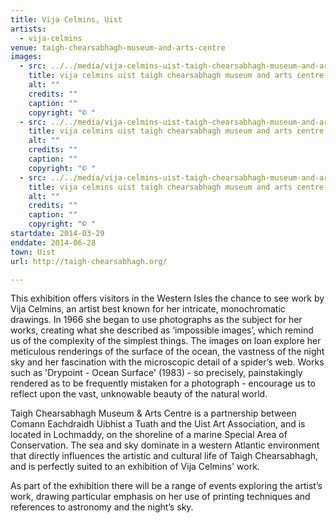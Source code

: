 ```yaml
---
title: Vija Celmins, Uist
artists:
  - vija-celmins
venue: taigh-chearsabhagh-museum-and-arts-centre
images:
  - src: ../../media/vija-celmins-uist-taigh-chearsabhagh-museum-and-arts-centre-2014-03-29-0.webp
    title: vija celmins uist taigh chearsabhagh museum and arts centre 2014 03 29 0
    alt: ""
    credits: ""
    caption: ""
    copyright: "© "
  - src: ../../media/vija-celmins-uist-taigh-chearsabhagh-museum-and-arts-centre-2014-03-29-1.webp
    title: vija celmins uist taigh chearsabhagh museum and arts centre 2014 03 29 1
    alt: ""
    credits: ""
    caption: ""
    copyright: "© "
  - src: ../../media/vija-celmins-uist-taigh-chearsabhagh-museum-and-arts-centre-2014-03-29-2.webp
    title: vija celmins uist taigh chearsabhagh museum and arts centre 2014 03 29 2
    alt: ""
    credits: ""
    caption: ""
    copyright: "© "
startdate: 2014-03-29
enddate: 2014-06-28
town: Uist
url: http://taigh-chearsabhagh.org/

---
```


This exhibition offers visitors in the Western Isles the chance to see work by Vija Celmins, an artist best known for her intricate, monochromatic drawings. In 1966 she began to use photographs as the subject for her works, creating what she described as ‘impossible images’, which remind us of the complexity of the simplest things. The images on loan explore her meticulous renderings of the surface of the ocean, the vastness of the night sky and her fascination with the microscopic detail of a spider’s web. Works such as 'Drypoint - Ocean Surface' (1983) - so precisely, painstakingly rendered as to be frequently mistaken for a photograph - encourage us to reflect upon the vast, unknowable beauty of the natural world.

Taigh Chearsabhagh Museum & Arts Centre is a partnership between Comann Eachdraidh Uibhist a Tuath and the Uist Art Association, and is located in Lochmaddy, on the shoreline of a marine Special Area of Conservation. The sea and sky dominate in a western Atlantic environment that directly influences the artistic and cultural life of Taigh Chearsabhagh, and is perfectly suited to an exhibition of Vija Celmins' work.

As part of the exhibition there will be a range of events exploring the artist’s work, drawing particular emphasis on her use of printing techniques and references to astronomy and the night’s sky.